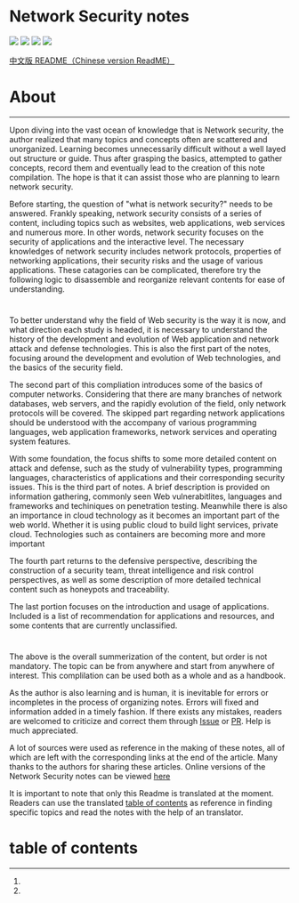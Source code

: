 # Network Security notes

![](https://img.shields.io/github/stars/lylemi/learn-web-hacking.svg)
![](https://img.shields.io/github/forks/lylemi/learn-web-hacking.svg)
![](https://img.shields.io/github/issues/lylemi/learn-web-hacking.svg)
![](https://img.shields.io/github/license/lylemi/learn-web-hacking.svg)

[中文版 README（Chinese version ReadME）](https://github.com/LyleMi/Learn-Web-Hacking/blob/master/README.md) 

# About
---
Upon diving into the vast ocean of knowledge that is Network security, the author realized that many topics and concepts often are scattered and unorganized. Learning becomes unnecessarily difficult without a well layed out structure or guide. Thus after grasping the basics, attempted to gather concepts, record them and eventually lead to the creation of this note compilation. The hope is that it can assist those who are planning to learn network security.

Before starting, the question of "what is network security?" needs to be answered. Frankly speaking, network security consists of a series of content, including topics such as websites, web applications, web services and numerous more. In other words, network security focuses on the security of applications and the interactive level. The necessary knowledges of network security includes network protocols, properties of networking applications, their security risks and the usage of various applications. These catagories can be complicated, therefore try the following logic to disassemble and reorganize relevant contents for ease of understanding.

#

To better understand why the field of Web security is the way it is now, and what direction each study is headed, it is necessary to understand the history of the development and evolution of Web application and network attack and defense technologies. This is also the first part of the notes, focusing around the development and evolution of Web technologies, and the basics of the security field.

The second part of this compliation introduces some of the basics of computer networks. Considering that there are many branches of network databases, web servers, and the rapidly evolution of the field, only network protocols will be covered. The skipped part regarding network applications should be understood with the accompany of various programming languages, web application frameworks, network services and operating system features.

With some foundation, the focus shifts to some more detailed content on attack and defense, such as the study of vulnerability types, programming languages, characteristics of applications and their corresponding security issues. This is the third part of notes. A brief description is provided on information gathering, commonly seen Web vulnerabitlites, languages and frameworks and techiniques on penetration testing. Meanwhile there is also an importance in cloud technology as it becomes an important part of the web world. Whether it is using public cloud to build light services, private cloud. Technologies such as containers are becoming more and more important 

The fourth part returns to the defensive perspective, describing the construction of a security team, threat intelligence and risk control perspectives, as well as some description of more detailed technical content such as honeypots and traceability.

The last portion focuses on the introduction and usage of applications. Included is a list of recommendation for applications and resources, and some contents that are currently unclassified.

#
The above is the overall summerization of the content, but order is not mandatory. The topic can be from anywhere and start from anywhere of interest. This complilation can be used both as a whole and as a handbook.

As the author is also learning and is human, it is inevitable for errors or incompletes in the process of organizing notes. Errors will fixed and information added in a timely fashion. If there exists any mistakes, readers are welcomed to criticize and correct them through [Issue](https://github.com/LyleMi/Learn-Web-Hacking/issues/new) or [PR](https://github.com/LyleMi/Learn-Web-Hacking/pulls). Help is much appreciated.

A lot of sources were used as reference in the making of these notes, all of which are left with the corresponding links at the end of the article. Many thanks to the authors for sharing these articles. Online versions of the Network Security notes can be viewed [here](https://websec.readthedocs.io)

It is important to note that only this Readme is translated at the moment. Readers can use the translated [table of contents](#table-of-contents) as reference in finding specific topics and read the notes with the help of an translator.

# table of contents
---
1.
2.
